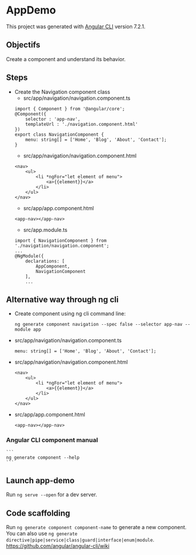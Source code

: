 # AppDemo

This project was generated with [Angular CLI](https://github.com/angular/angular-cli) version 7.2.1.

## Objectifs
Create a component and understand its behavior.
## Steps
* Create the Navigation component class
   * src/app/navigation/navigation.component.ts
    ```
    import { Component } from '@angular/core';
    @Component({
        selector : 'app-nav',
        templateUrl : './navigation.component.html'
    })
    export class NavigationComponent {
        menu: string[] = ['Home', 'Blog', 'About', 'Contact'];
    }

    ```
   * src/app/navigation/navigation.component.html
    ```
    <nav>
        <ul>
            <li *ngFor="let element of menu">
                <a>{{element}}</a>
            </li>
        </ul>
    </nav>
    ```    
    * src/app/app.component.html
    ```
    <app-nav></app-nav>
    ```
    * src/app.module.ts
    ```
    import { NavigationComponent } from './navigation/navigation.component';
    ...
    @NgModule({
        declarations: [
            AppComponent,
            NavigationComponent
        ],
        ...
    ```

## Alternative way through ng cli 
* Create component using ng cli command line:
    ```
    ng generate component navigation --spec false --selector app-nav --module app 
    ```
* src/app/navigation/navigation.component.ts
    ```
    menu: string[] = ['Home', 'Blog', 'About', 'Contact'];
    ``` 
* src/app/navigation/navigation.component.html
    ```
    <nav>
        <ul>
            <li *ngFor="let element of menu">
                <a>{{element}}</a>
            </li>
        </ul>
    </nav>
    ```
* src/app/app.component.html
    ```
    <app-nav></app-nav>
    ```

### Angular CLI component manual
    ```
    ng generate component --help
    ```
## Launch app-demo

Run `ng serve --open` for a dev server. 

## Code scaffolding

Run `ng generate component component-name` to generate a new component. You can also use `ng generate directive|pipe|service|class|guard|interface|enum|module`.
https://github.com/angular/angular-cli/wiki
